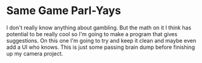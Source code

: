 # Same Game Parl-Yays
I don't really know anything about gambling. But the math on it I think has potential to be really cool so I'm going to make a program that gives suggestions. On this one I'm going to try and keep it clean and maybe even add a UI who knows. This is just some passing brain dump before finishing up my camera project.
